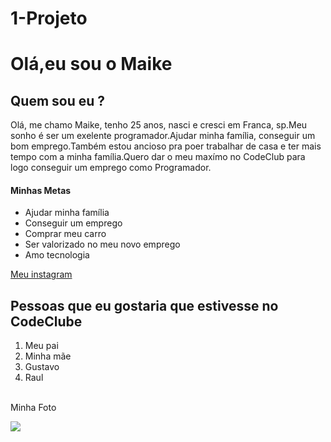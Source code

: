 # 1-Projeto
 
<!DOCTYPE html>
<html lang="pt-br">

<head>
    <meta charset="UTF-8">
    <meta http-equiv="X-UA-Compatible" content="IE=edge">
    <meta name="viewport" content="width=device-width, initial-scale=1.0">
    <link rel="stylesheet" href="./chalenge 1.css">
    <title>Quem sou eu ?</title>
</head>

<body>
    <h1>Olá,eu sou o Maike</h1>
    <p>
    <h2 class="first-title">Quem sou eu ?</h2>
    </p>
    <p class="first-paragraph">Olá, me chamo Maike, tenho 25 anos, nasci e cresci em Franca, sp.Meu sonho é ser um
        exelente programador.Ajudar minha família, conseguir um bom emprego.Também estou ancioso pra poer trabalhar de
        casa e ter mais tempo com a minha família.Quero dar o meu maxímo no CodeClub para logo conseguir um emprego como
        Programador.</p>
    <p>
    <h4>Minhas Metas</h4>
    <ul>
        <li>Ajudar minha família</li>
        <li>Conseguir um emprego</li>
        <li>Comprar meu carro</li>
        <li>Ser valorizado no meu novo emprego</li>
        <li>Amo tecnologia</li>
    </ul>
    <a href="https://www.instagram.com/maikerodriguesoliveira/" target="_blank">Meu instagram</a>
    <h2 class="second-titles">Pessoas que eu gostaria que estivesse no CodeClube</h2>
    <ol>
        <li>Meu pai</li>
        <li>Minha mãe</li>
        <li>Gustavo</li>
        <li>Raul</li><br>
    </ol>
    <p class="photo-paragraph">Minha Foto</p>

  <img src="https://scontent.ffrc6-1.fna.fbcdn.net/v/t1.6435-9/49046481_1497236897077660_7102496827944992768_n.jpg?_nc_cat=101&ccb=1-5&_nc_sid=19026a&_nc_eui2=AeGrvP57b4dBMiNpM-MVs3MNp1YTRzvyjTSnVhNHO_KNNDD8eYYNQUBr3XKvRvnvwO1GhMRpCECFy_1h7R18yt_8&_nc_ohc=6HeU-cVAwhoAX9JyhF6&_nc_ht=scontent.ffrc6-1.fna&oh=6e0c51d647b03a6b8603619af419d393&oe=61B2F001"></Img>
    <br>
    
</body>

</html>
